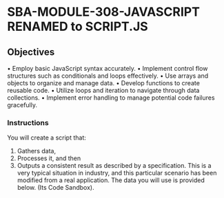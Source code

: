 # SBA-MODULE-308-JAVASCRIPT RENAMED to SCRIPT.JS
## Objectives
• Employ basic JavaScript syntax accurately.
• Implement control flow structures such as conditionals and loops effectively.
• Use arrays and objects to organize and manage data.
• Develop functions to create reusable code.
• Utilize loops and iteration to navigate through data collections.
• Implement error handling to manage potential code failures gracefully.


### Instructions
You will create a script that:
1. Gathers data, 
2. Processes it, and then 
3. Outputs a consistent result as described by a specification. 
This is a very typical situation in industry, and this particular scenario has been modified from a real application. The data you will use is provided below. (Its Code Sandbox).

